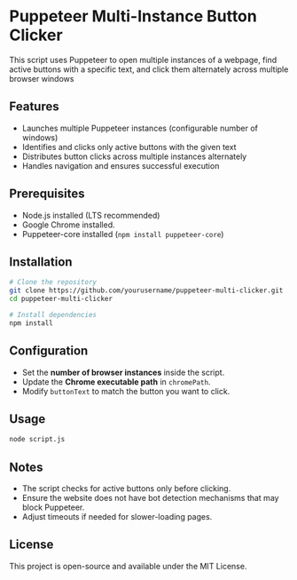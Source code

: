 # Puppeteer Multi-Instance Button Clicker

This script uses Puppeteer to open multiple instances of a webpage, find active buttons with a specific text, and click them alternately across multiple browser windows

## Features
- Launches multiple Puppeteer instances (configurable number of windows)
- Identifies and clicks only active buttons with the given text
- Distributes button clicks across multiple instances alternately
- Handles navigation and ensures successful execution

## Prerequisites
- Node.js installed (LTS recommended)
- Google Chrome installed.
- Puppeteer-core installed (`npm install puppeteer-core`)

## Installation
```sh
# Clone the repository
git clone https://github.com/yourusername/puppeteer-multi-clicker.git
cd puppeteer-multi-clicker

# Install dependencies
npm install
```

## Configuration
- Set the **number of browser instances** inside the script.
- Update the **Chrome executable path** in `chromePath`.
- Modify `buttonText` to match the button you want to click.

## Usage
```sh
node script.js
```

## Notes
- The script checks for active buttons only before clicking.
- Ensure the website does not have bot detection mechanisms that may block Puppeteer.
- Adjust timeouts if needed for slower-loading pages.

## License
This project is open-source and available under the MIT License.

